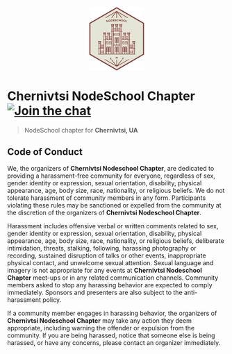 <div align="center">
  <img src="./stickers/light.png" width="25%"/>
</div>

# Chernivtsi NodeSchool Chapter [![Join the chat][gitter-badge]][gitter-link]

> NodeSchool chapter for **Chernivtsi, UA**

## Code of Conduct

We, the organizers of **Chernivtsi Nodeschool Chapter**, are dedicated to providing a harassment-free community for everyone, regardless of sex, gender identity or expression, sexual orientation, disability, physical appearance, age, body size, race, nationality, or religious beliefs. We do not tolerate harassment of community members in any form. Participants violating these rules may be sanctioned or expelled from the community at the discretion of the organizers of **Chernivtsi Nodeschool Chapter**.

Harassment includes offensive verbal or written comments related to sex, gender identity or expression, sexual orientation, disability, physical appearance, age, body size, race, nationality, or religious beliefs, deliberate intimidation, threats, stalking, following, harassing photography or recording, sustained disruption of talks or other events, inappropriate physical contact, and unwelcome sexual attention. Sexual language and imagery is not appropriate for any events at **Chernivtsi Nodeschool Chapter** meet-ups or in any related communication channels. Community members asked to stop any harassing behavior are expected to comply immediately. Sponsors and presenters are also subject to the anti-harassment policy.

If a community member engages in harassing behavior, the organizers of **Chernivtsi Nodeschool Chapter** may take any action they deem appropriate, including warning the offender or expulsion from the community. If you are being harassed, notice that someone else is being harassed, or have any concerns, please contact an organizer immediately.

[gitter-badge]: https://badges.gitter.im/Join%20Chat.svg
[gitter-link]: https://gitter.im/nodeschool/chernivtsi?utm_source=badge&utm_medium=badge&utm_campaign=pr-badge&utm_content=badge
